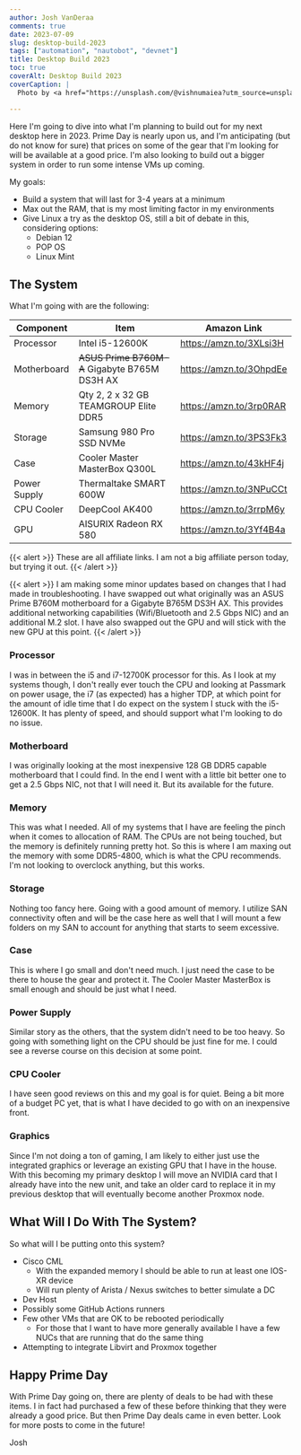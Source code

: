 ```yaml
---
author: Josh VanDeraa
comments: true
date: 2023-07-09
slug: desktop-build-2023
tags: ["automation", "nautobot", "devnet"]
title: Desktop Build 2023
toc: true
coverAlt: Desktop Build 2023
coverCaption: |
  Photo by <a href="https://unsplash.com/@vishnumaiea?utm_source=unsplash&utm_medium=referral&utm_content=creditCopyText">Vishnu Mohanan</a> on <a href="https://unsplash.com/s/photos/computer-chip?utm_source=unsplash&utm_medium=referral&utm_content=creditCopyText">Unsplash</a>

---
```


Here I'm going to dive into what I'm planning to build out for my next desktop here in 2023. Prime Day is nearly upon us, and I'm anticipating (but do not know for sure) that prices on some of the gear that I'm looking for will be available at a good price. I'm also looking to build out a bigger system in order to run some intense VMs up coming.

My goals:
- Build a system that will last for 3-4 years at a minimum
- Max out the RAM, that is my most limiting factor in my environments
- Give Linux a try as the desktop OS, still a bit of debate in this, considering options:
  - Debian 12
  - POP OS
  - Linux Mint

## The System

What I'm going with are the following:

| Component    | Item                                          | Amazon Link             |
| ------------ | --------------------------------------------- | ----------------------- |
| Processor    | Intel i5-12600K                               | https://amzn.to/3XLsi3H |
| Motherboard  | ~~ASUS Prime B760M-A~~ Gigabyte B765M DS3H AX | https://amzn.to/3OhpdEe |
| Memory       | Qty 2, 2 x 32 GB TEAMGROUP Elite DDR5         | https://amzn.to/3rp0RAR |
| Storage      | Samsung 980 Pro SSD NVMe                      | https://amzn.to/3PS3Fk3 |
| Case         | Cooler Master MasterBox Q300L                 | https://amzn.to/43kHF4j |
| Power Supply | Thermaltake SMART 600W                        | https://amzn.to/3NPuCCt |
| CPU Cooler   | DeepCool AK400                                | https://amzn.to/3rrpM6y |
| GPU          | AISURIX Radeon RX 580                         | https://amzn.to/3Yf4B4a |

{{< alert >}}
These are all affiliate links. I am not a big affiliate person today, but trying it out.
{{< /alert >}}

{{< alert >}}
I am making some minor updates based on changes that I had made in troubleshooting. I have swapped out what originally was an ASUS Prime B760M motherboard for a Gigabyte B765M DS3H AX. This provides additional networking capabilities (Wifi/Bluetooth and 2.5 Gbps NIC) and an additional M.2 slot. I have also swapped out the GPU and will stick with the new GPU at this point.
{{< /alert >}} 
### Processor

I was in between the i5 and i7-12700K processor for this. As I look at my systems though, I don't really ever touch the CPU and looking at Passmark on power usage, the i7 (as expected) has a higher TDP, at which point for the amount of idle time that I do expect on the system I stuck with the i5-12600K. It has plenty of speed, and should support what I'm looking to do no issue.

### Motherboard

I was originally looking at the most inexpensive 128 GB DDR5 capable motherboard that I could find. In the end I went with a little bit better one to get a 2.5 Gbps NIC, not that I will need it. But its available for the future.

### Memory

This was what I needed. All of my systems that I have are feeling the pinch when it comes to allocation of RAM. The CPUs are not being touched, but the memory is definitely running pretty hot. So this is where I am maxing out the memory with some DDR5-4800, which is what the CPU recommends. I'm not looking to overclock anything, but this works.

### Storage

Nothing too fancy here. Going with a good amount of memory. I utilize SAN connectivity often and will be the case here as well that I will mount a few folders on my SAN to account for anything that starts to seem excessive.

### Case

This is where I go small and don't need much. I just need the case to be there to house the gear and protect it. The Cooler Master MasterBox is small enough and should be just what I need.

### Power Supply

Similar story as the others, that the system didn't need to be too heavy. So going with something light on the CPU should be just fine for me. I could see a reverse course on this decision at some point.

### CPU Cooler

I have seen good reviews on this and my goal is for quiet. Being a bit more of a budget PC yet, that is what I have decided to go with on an inexpensive front.

### Graphics

Since I'm not doing a ton of gaming, I am likely to either just use the integrated graphics or leverage an existing GPU that I have in the house. With this becoming my primary desktop I will move an NVIDIA card that I already have into the new unit, and take an older card to replace it in my previous desktop that will eventually become another Proxmox node.

## What Will I Do With The System?

So what will I be putting onto this system?

- Cisco CML
  - With the expanded memory I should be able to run at least one IOS-XR device
  - Will run plenty of Arista / Nexus switches to better simulate a DC
- Dev Host
- Possibly some GitHub Actions runners
- Few other VMs that are OK to be rebooted periodically
  - For those that I want to have more generally available I have a few NUCs that are running that do the same thing
- Attempting to integrate Libvirt and Proxmox together

## Happy Prime Day

With Prime Day going on, there are plenty of deals to be had with these items. I in fact had purchased a few of these before thinking that they were already a good price. But then Prime Day deals came in even better. Look for more posts to come in the future!

Josh